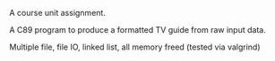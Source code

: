 A course unit assignment. 

A C89 program to produce a formatted TV guide from raw input data. 

Multiple file, file IO, linked list, all memory freed (tested via valgrind)
